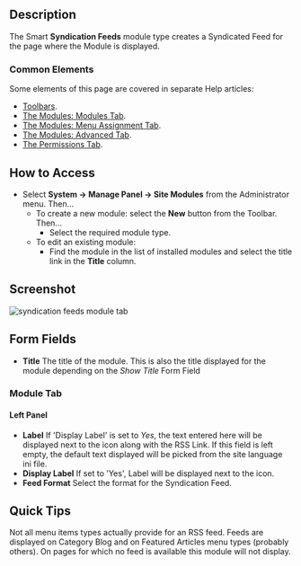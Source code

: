 <!-- Filename: Help4.x:Site_Modules:_Syndication_Feeds / Display title: Site Modules: Syndication Feeds -->

## Description

The Smart **Syndication Feeds** module type creates a Syndicated Feed
for the page where the Module is displayed.

### Common Elements

Some elements of this page are covered in separate Help articles:

* [Toolbars](jdocmanual?article=help/common-elements/toolbars).
* [The Modules: Modules Tab](jdocmanual?article=help/modules/modules-module-tab).
* [The Modules: Menu Assignment Tab](jdocmanual?article=help/modules/modules-menu-assignment-tab).
* [The Modules: Advanced Tab](jdocmanual?article=help/modules/modules-advanced-tab).
* [The Permissions Tab](jdocmanual?article=help/common-elements/edit-permissions).

## How to Access

- Select **System → Manage Panel → Site Modules** from the
  Administrator menu. Then...
  - To create a new module: select the **New** button from the Toolbar.
    Then...
    - Select the required module type.
  - To edit an existing module:
    - Find the module in the list of installed modules and select the
      title link in the **Title** column.

## Screenshot

![syndication feeds module tab](../../../en/images/modules-site/modules-syndication-feeds-module-tab.png)

## Form Fields

- **Title** The title of the module. This is also the title displayed
  for the module depending on the *Show Title* Form Field

### Module Tab

#### Left Panel

- **Label** If 'Display Label' is set to *Yes*, the text entered here will
  be displayed next to the icon along with the RSS Link. If this field
  is left empty, the default text displayed will be picked from the site
  language ini file.
- **Display Label** If set to 'Yes', Label will be displayed next to the icon.
- **Feed Format** Select the format for the Syndication Feed.

## Quick Tips

Not all menu items types actually provide for an RSS feed. Feeds are displayed
on Category Blog and on Featured Articles menu types (probably others). On 
pages for which no feed is available this module will not display.
